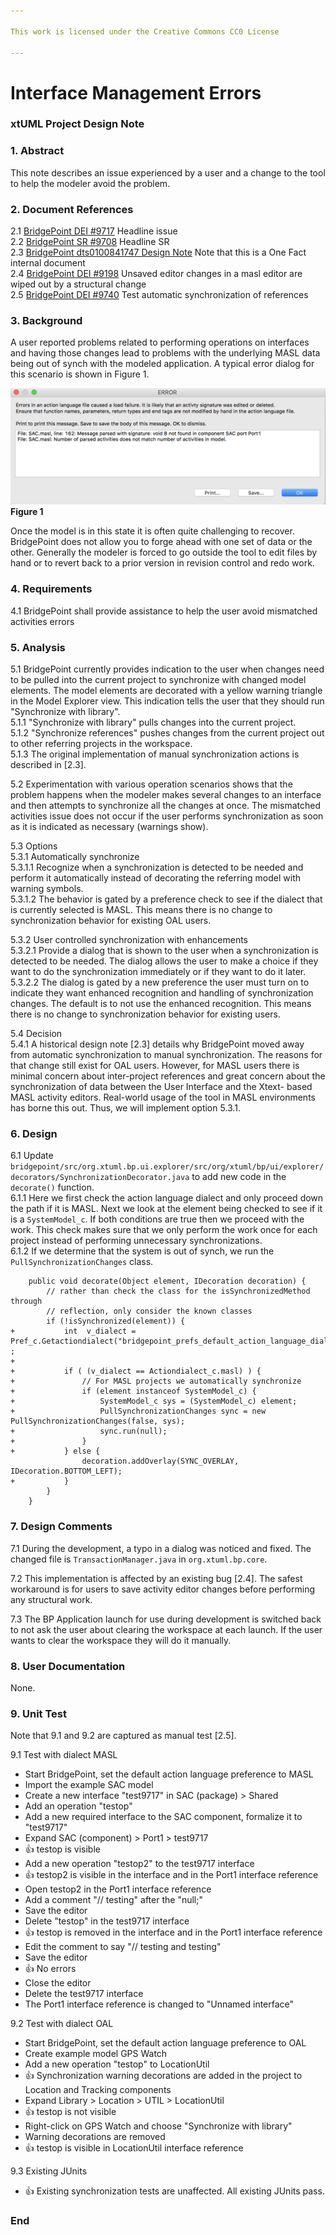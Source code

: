 ```yaml
---

This work is licensed under the Creative Commons CC0 License

---
```


# Interface Management Errors
### xtUML Project Design Note


### 1. Abstract

This note describes an issue experienced by a user and a change to the 
tool to help the modeler avoid the problem.

### 2. Document References

<a id="2.1"></a>2.1 [BridgePoint DEI #9717](https://support.onefact.net/issues/9717) Headline issue   
<a id="2.2"></a>2.2 [BridgePoint SR #9708](https://support.onefact.net/issues/9708) Headline SR    
<a id="2.3"></a>2.3 [BridgePoint dts0100841747 Design Note](https://github.com/xtuml/internal/blob/71c842bdcd937f946f977d529dc90e0f9a5f2486/Documentation_archive/20121102/technical/notes/dts0100841747/dts0100841747.dnt) Note that this is a One Fact internal document      
<a id="2.4"></a>2.4 [BridgePoint DEI #9198](https://support.onefact.net/issues/9198) Unsaved editor changes in a masl editor are wiped out by a structural change      
<a id="2.5"></a>2.5 [BridgePoint DEI #9740](https://support.onefact.net/issues/9740) Test automatic synchronization of references      

### 3. Background

A user reported problems related to performing operations on interfaces and having those changes lead
to problems with the underlying MASL data being out of synch with the modeled application.  A typical 
error dialog for this scenario is shown in Figure 1.

![Error Dialog](activities_mismatch_dialog.png)  
__Figure 1__    

Once the model is in this state it is often quite challenging to recover.  BridgePoint does not allow
you to forge ahead with one set of data or the other.  Generally the modeler is forced to go outside 
the tool to edit files by hand or to revert back to a prior version in revision control and redo work.

### 4. Requirements

4.1 BridgePoint shall provide assistance to help the user avoid mismatched activities errors  

### 5. Analysis

5.1  BridgePoint currently provides indication to the user when changes need to be pulled
  into the current project to synchronize with changed model elements.  The model elements
  are decorated with a yellow warning triangle in the Model Explorer view.  This indication 
  tells the user that they should run "Synchronize with library".   
5.1.1  "Synchronize with library" pulls changes into the current project.  
5.1.2  "Synchronize references" pushes changes from the current project out to other 
  referring projects in the workspace.  
5.1.3  The original implementation of manual synchronization actions is described in [2.3].    

5.2  Experimentation with various operation scenarios shows that the problem happens when
  the modeler makes several changes to an interface and then attempts to synchronize all
  the changes at once.  The mismatched activities issue does not occur if the user performs
  synchronization as soon as it is indicated as necessary (warnings show).
  
5.3  Options  
5.3.1  Automatically synchronize  
5.3.1.1  Recognize when a synchronization is detected to be needed and perform it automatically
  instead of decorating the referring model with warning symbols.  
5.3.1.2  The behavior is gated by a preference check to see if the dialect that is currently 
  selected is MASL. This means there is no change to synchronization behavior for existing OAL users.
    
5.3.2  User controlled synchronization with enhancements  
5.3.2.1  Provide a dialog that is shown to the user when a synchronization is detected to be
  needed.  The dialog allows the user to make a choice if they want to do the synchronization 
  immediately or if they want to do it later.  
5.3.2.2  The dialog is gated by a new preference the user must turn on to indicate they want
  enhanced recognition and handling of synchronization changes.  The default is to not use
  the enhanced recognition.  This means there is no change to synchronization behavior for 
  existing users.

5.4  Decision   
5.4.1  A historical design note [2.3] details why BridgePoint moved away from automatic 
  synchronization to manual synchronization.  The reasons for that change still exist for 
  OAL users.  However, for MASL users there is minimal concern about inter-project references
  and great concern about the synchronization of data between the User Interface and the Xtext-
  based MASL activity editors. Real-world usage of the tool in MASL environments has borne this
  out.  Thus, we will implement option 5.3.1.     

### 6. Design

6.1  Update ```bridgepoint/src/org.xtuml.bp.ui.explorer/src/org/xtuml/bp/ui/explorer/decorators/SynchronizationDecorator.java``` to 
  add new code in the ```decorate()``` function.   
6.1.1  Here we first check the action language dialect and only proceed down the path if it is MASL. Next
  we look at the element being checked to see if it is a ```SystemModel_c```.  If both conditions are true 
  then we proceed with the work.  This check makes sure that we only perform the work once for each 
  project instead of performing unnecessary synchronizations.  
6.1.2  If we determine that the system is out of synch, we run the ```PullSynchronizationChanges``` class.   

```
    public void decorate(Object element, IDecoration decoration) {
        // rather than check the class for the isSynchronizedMethod through
        // reflection, only consider the known classes
        if (!isSynchronized(element)) {
+           int  v_dialect = Pref_c.Getactiondialect("bridgepoint_prefs_default_action_language_dialect") ;
+        
+           if ( (v_dialect == Actiondialect_c.masl) ) {
+               // For MASL projects we automatically synchronize
+               if (element instanceof SystemModel_c) {                           
+                   SystemModel_c sys = (SystemModel_c) element;
+                   PullSynchronizationChanges sync = new PullSynchronizationChanges(false, sys);
+                   sync.run(null);
+               }
+           } else {
                decoration.addOverlay(SYNC_OVERLAY, IDecoration.BOTTOM_LEFT);
+           }
        }               
    }
```

### 7. Design Comments

7.1  During the development, a typo in a dialog was noticed and fixed.  The changed file
  is ```TransactionManager.java``` in ```org.xtuml.bp.core```.   

7.2  This implementation is affected by an existing bug [2.4].  The safest workaround is for users
  to save activity editor changes before performing any structural work.  
  
7.3  The BP Application launch for use during development is switched back to not ask the
  user about clearing the workspace at each launch.  If the user wants to clear the workspace
  they will do it manually. 
  
### 8. User Documentation

None.      

### 9. Unit Test
Note that 9.1 and 9.2 are captured as manual test [2.5].  

9.1 Test with dialect MASL  
* Start BridgePoint, set the default action language preference to MASL
* Import the example SAC model
* Create a new interface "test9717" in SAC (package) > Shared
* Add an operation "testop"
* Add a new required interface to the SAC component, formalize it to "test9717"
* Expand SAC (component) > Port1 > test9717
* :+1: testop is visible
* Add a new operation "testop2" to the test9717 interface
* :+1: testop2 is visible in the interface and in the Port1 interface reference
* Open testop2 in the Port1 interface reference
* Add a comment "// testing" after the "null;"
* Save the editor
* Delete "testop" in the test9717 interface
* :+1: testop is removed in the interface and in the Port1 interface reference
* Edit the comment to say "// testing and testing"
* Save the editor
* :+1: No errors
* Close the editor
* Delete the test9717 interface
* The Port1 interface reference is changed to "Unnamed interface"

9.2 Test with dialect OAL
* Start BridgePoint, set the default action language preference to OAL
* Create example model GPS Watch
* Add a new operation "testop" to LocationUtil
* :+1: Synchronization warning decorations are added in the project to Location and Tracking components
* Expand Library > Location > UTIL > LocationUtil
* :+1: testop is not visible
* Right-click on GPS Watch and choose "Synchronize with library"
* Warning decorations are removed
* :+1: testop is visible in LocationUtil interface reference

9.3  Existing JUnits  
* :+1: Existing synchronization tests are unaffected.  All existing JUnits pass.  

### End
